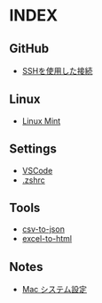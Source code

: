 INDEX
=====

## GitHub
* [SSHを使用した接続](/github/github-ssh.md)

## Linux
* [Linux Mint](/linux/linux_mint.md)

## Settings
* [VSCode](/settings/vscode/vscode-settings.md)
* [.zshrc](/settings/zshrc.md)

## Tools
* [csv-to-json](/files/csv-to-json/csv-to-json.html)
* [excel-to-html](/files/excel-to-html/excel-to-html.py)

## Notes
* [Mac システム設定](/notes/setup-mac.md)

